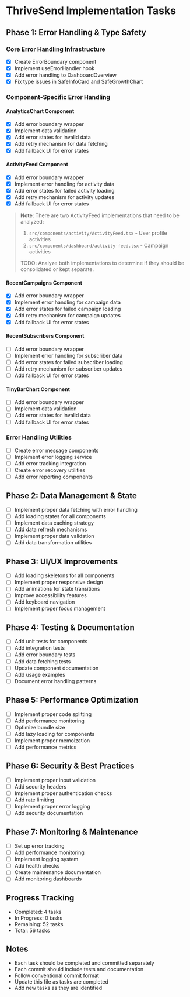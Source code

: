 # ThriveSend Implementation Tasks

## Phase 1: Error Handling & Type Safety
### Core Error Handling Infrastructure
- [x] Create ErrorBoundary component
- [x] Implement useErrorHandler hook
- [x] Add error handling to DashboardOverview
- [x] Fix type issues in SafeInfoCard and SafeGrowthChart

### Component-Specific Error Handling
#### AnalyticsChart Component
- [x] Add error boundary wrapper
- [x] Implement data validation
- [x] Add error states for invalid data
- [x] Add retry mechanism for data fetching
- [x] Add fallback UI for error states

#### ActivityFeed Component
- [x] Add error boundary wrapper
- [x] Implement error handling for activity data
- [x] Add error states for failed activity loading
- [x] Add retry mechanism for activity updates
- [x] Add fallback UI for error states

> **Note**: There are two ActivityFeed implementations that need to be analyzed:
> 1. `src/components/activity/ActivityFeed.tsx` - User profile activities
> 2. `src/components/dashboard/activity-feed.tsx` - Campaign activities
> 
> TODO: Analyze both implementations to determine if they should be consolidated or kept separate.

#### RecentCampaigns Component
- [x] Add error boundary wrapper
- [x] Implement error handling for campaign data
- [x] Add error states for failed campaign loading
- [x] Add retry mechanism for campaign updates
- [x] Add fallback UI for error states

#### RecentSubscribers Component
- [ ] Add error boundary wrapper
- [ ] Implement error handling for subscriber data
- [ ] Add error states for failed subscriber loading
- [ ] Add retry mechanism for subscriber updates
- [ ] Add fallback UI for error states

#### TinyBarChart Component
- [ ] Add error boundary wrapper
- [ ] Implement data validation
- [ ] Add error states for invalid data
- [ ] Add fallback UI for error states

### Error Handling Utilities
- [ ] Create error message components
- [ ] Implement error logging service
- [ ] Add error tracking integration
- [ ] Create error recovery utilities
- [ ] Add error reporting components

## Phase 2: Data Management & State
- [ ] Implement proper data fetching with error handling
- [ ] Add loading states for all components
- [ ] Implement data caching strategy
- [ ] Add data refresh mechanisms
- [ ] Implement proper data validation
- [ ] Add data transformation utilities

## Phase 3: UI/UX Improvements
- [ ] Add loading skeletons for all components
- [ ] Implement proper responsive design
- [ ] Add animations for state transitions
- [ ] Improve accessibility features
- [ ] Add keyboard navigation
- [ ] Implement proper focus management

## Phase 4: Testing & Documentation
- [ ] Add unit tests for components
- [ ] Add integration tests
- [ ] Add error boundary tests
- [ ] Add data fetching tests
- [ ] Update component documentation
- [ ] Add usage examples
- [ ] Document error handling patterns

## Phase 5: Performance Optimization
- [ ] Implement proper code splitting
- [ ] Add performance monitoring
- [ ] Optimize bundle size
- [ ] Add lazy loading for components
- [ ] Implement proper memoization
- [ ] Add performance metrics

## Phase 6: Security & Best Practices
- [ ] Implement proper input validation
- [ ] Add security headers
- [ ] Implement proper authentication checks
- [ ] Add rate limiting
- [ ] Implement proper error logging
- [ ] Add security documentation

## Phase 7: Monitoring & Maintenance
- [ ] Set up error tracking
- [ ] Add performance monitoring
- [ ] Implement logging system
- [ ] Add health checks
- [ ] Create maintenance documentation
- [ ] Add monitoring dashboards

## Progress Tracking
- Completed: 4 tasks
- In Progress: 0 tasks
- Remaining: 52 tasks
- Total: 56 tasks

## Notes
- Each task should be completed and committed separately
- Each commit should include tests and documentation
- Follow conventional commit format
- Update this file as tasks are completed
- Add new tasks as they are identified 